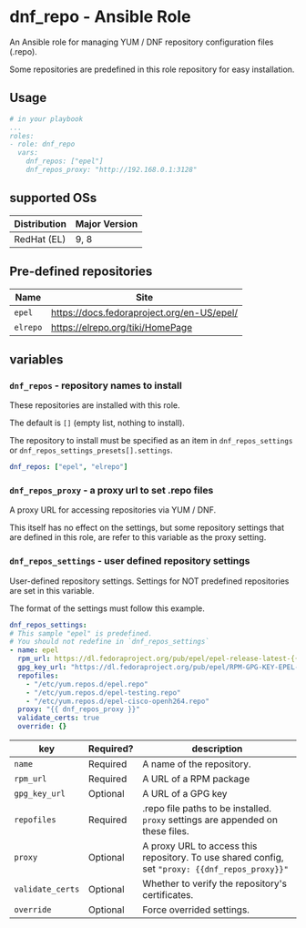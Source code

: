 # dnf_repo - Ansible Role

An Ansible role for managing YUM / DNF repository configuration files (.repo).

Some repositories are predefined in this role repository
for easy installation.

## Usage

```yaml
# in your playbook
...
roles:
- role: dnf_repo
  vars:
    dnf_repos: ["epel"]
    dnf_repos_proxy: "http://192.168.0.1:3128"
```

## supported OSs

| Distribution | Major Version |
| ------------ | ------------- |
| RedHat (EL)  | 9, 8          |

## Pre-defined repositories

| Name     | Site       |
| -------- | ---------- |
| `epel`   | https://docs.fedoraproject.org/en-US/epel/ |
| `elrepo` | https://elrepo.org/tiki/HomePage |

## variables

### `dnf_repos` - repository names to install


These repositories are installed with this role.

The default is `[]` (empty list, nothing to install).

The repository to install must be specified as
an item in `dnf_repos_settings`
or `dnf_repos_settings_presets[].settings`.


```yaml
dnf_repos: ["epel", "elrepo"]
```

### `dnf_repos_proxy` - a proxy url to set .repo files

A proxy URL for accessing repositories via YUM / DNF.

This itself has no effect on the settings,
but some repository settings that are defined in this role,
are refer to this variable as the proxy setting.

### `dnf_repos_settings` - user defined repository settings

User-defined repository settings.
Settings for NOT predefined repositories are set in this variable.

The format of the settings must follow this example.

```yaml
dnf_repos_settings:
# This sample "epel" is predefined.
# You should not redefine in `dnf_repos_settings`
- name: epel
  rpm_url: https://dl.fedoraproject.org/pub/epel/epel-release-latest-{{ ansible_distribution_major_version }}.noarch.rpm
  gpg_key_url: "https://dl.fedoraproject.org/pub/epel/RPM-GPG-KEY-EPEL-{{ ansible_distribution_major_version }}"
  repofiles:
    - "/etc/yum.repos.d/epel.repo"
    - "/etc/yum.repos.d/epel-testing.repo"
    - "/etc/yum.repos.d/epel-cisco-openh264.repo"
  proxy: "{{ dnf_repos_proxy }}"
  validate_certs: true
  override: {}
```

| key           | Required? | description  |
| ------------- | --------- | ------------ |
| `name`        | Required  | A name of the repository. |
| `rpm_url`     | Required  | A URL of a RPM package |
| `gpg_key_url` | Optional  | A URL of a GPG key |
| `repofiles`   | Required  | .repo file paths to be installed. `proxy` settings are appended on these files. |
| `proxy`       | Optional  | A proxy URL to access this repository. To use shared config, set `"proxy: {{dnf_repos_proxy}}"` |
| `validate_certs` | Optional | Whether to verify the repository's certificates. |
| `override`    | Optional  | Force overrided settings. |
